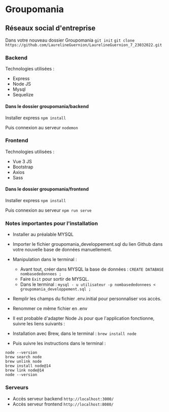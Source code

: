 # Groupomania
## Réseaux social d'entreprise
Dans votre nouveau dossier Groupomania
`git init`
`git clone https://github.com/LaurelineGuernion/LaurelineGuernion_7_23032022.git`

### Backend
Technologies utilisées :
- Express
- Node JS
- Mysql
- Sequelize

#### Dans le dossier groupomania/backend
Installer express 
`npm install`

Puis connexion au serveur
`nodemon`

### Frontend
Technologies utilisées :
- Vue 3 JS
- Bootstrap
- Axios
- Sass

#### Dans le dossier groupomania/frontend
Installer express 
`npm install`

Puis connexion au serveur 
`npm run serve`

### Notes importantes pour l'installation
* Installer au préalable MYSQL

* Importer le fichier groupomania_developpement.sql du lien Github dans votre nouvelle base de données manuellement.
* Manipulation dans le terminal :
    - Avant tout, créer dans MYSQL la base de données : `CREATE DATABASE nombasededonnees ;`
    - Faire `Exit` pour sortir de MYSQL.
    - Dans le terminal : `mysql - u utilisateur -p nombasededonnees < groupomania_developpement.sql ;`

* Remplir les champs du fichier .env.initial pour personnaliser vos accès.
* Renommer ce même fichier en .env

* Il est probable d'adapter Node Js pour que l'application fonctionne, suivre les liens suivants :
- Installation avec Brew, dans le terminal :
`brew install node`

- Puis suivre les instructions dans le terminal :
```
node --version
brew search node
brew unlink node
brew install node@14
brew link node@14
node --version
```

### Serveurs
* Accès serveur backend `http://localhost:3000/`
* Accès serveur frontend `http://localhost:8080/`
